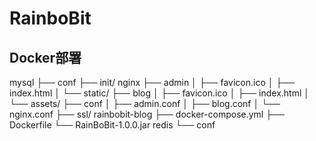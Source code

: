 # RainboBit

## Docker部署
mysql
├── conf
├── init/
nginx
├── admin
│   ├── favicon.ico
│   ├── index.html
│   └── static/
├── blog
│   ├── favicon.ico
│   ├── index.html
│   └── assets/
├── conf
│   ├── admin.conf
│   ├── blog.conf
│   └── nginx.conf
├── ssl/
rainbobit-blog
├── docker-compose.yml
├── Dockerfile
└── RainBoBit-1.0.0.jar
redis
└── conf